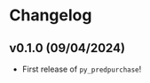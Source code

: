 # Changelog

<!--next-version-placeholder-->

## v0.1.0 (09/04/2024)

- First release of `py_predpurchase`!